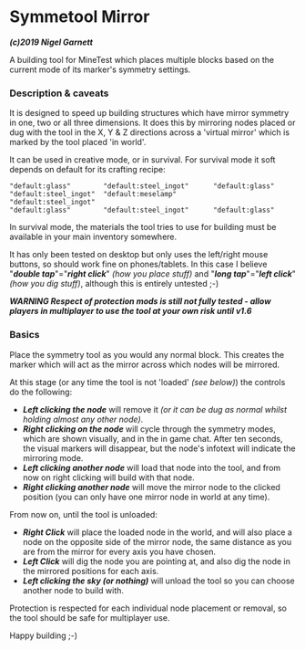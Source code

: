 # Symmetool Mirror
***(c)2019 Nigel Garnett***

A building tool for MineTest which places multiple blocks based on the current mode of its marker's symmetry settings.

### Description & caveats ###
It is designed to speed up building structures which have mirror symmetry in one, two or all three dimensions. It does this by mirroring nodes placed or dug with the tool in the X, Y & Z directions across a 'virtual mirror' which is marked by the tool placed 'in world'.

It can be used in creative mode, or in survival. For survival mode it soft depends on default for its crafting recipe:

    "default:glass"        "default:steel_ingot"      "default:glass"
    "default:steel_ingot"  "default:meselamp"         "default:steel_ingot"
    "default:glass"        "default:steel_ingot"      "default:glass"

In survival mode, the materials the tool tries to use for building must be available in your main inventory somewhere.

It has only been tested on desktop but only uses the left/right mouse buttons, so should work fine on phones/tablets. In this case I believe "***double tap***"="***right click***" _(how you place stuff)_ and "***long tap***"="***left click***" _(how you dig stuff)_, although this is entirely untested ;-)

***WARNING Respect of protection mods is still not fully tested - allow players in multiplayer to use the tool at your own risk until v1.6***

### Basics ###
Place the symmetry tool as you would any normal block. This creates the marker which will act as the mirror across which nodes will be mirrored.

At this stage (or any time the tool is not 'loaded' _(see below)_) the controls do the following:
- ***Left clicking the node*** will remove it _(or it can be dug as normal whilst holding almost any other node)_.
- ***Right clicking on the node*** will cycle through the symmetry modes, which are shown visually, and in the in game chat. After ten seconds, the visual markers will disappear, but the node's infotext will indicate the mirroring mode.
- ***Left clicking another node*** will load that node into the tool, and from now on right clicking will build with that node.
- ***Right clicking another node*** will move the mirror node to the clicked position (you can only have one mirror node in world at any time).


From now on, until the tool is unloaded:
- ***Right Click*** will place the loaded node in the world, and will also place a node on the opposite side of the mirror node, the same distance as you are from the mirror for every axis you have chosen.
- ***Left Click*** will dig the node you are pointing at, and also dig the node in the mirrored positions for each axis.
- ***Left clicking the sky (or nothing)*** will unload the tool so you can choose another node to build with.


Protection is respected for each individual node placement or removal, so the tool should be safe for multiplayer use.


Happy building ;-)
